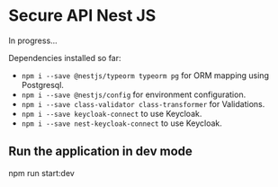 # Secure API Nest JS

In progress...

Dependencies installed so far:

- `npm i --save @nestjs/typeorm typeorm pg` for ORM mapping using Postgresql.
- `npm i --save @nestjs/config` for environment configuration.
- `npm i --save class-validator class-transformer` for Validations.
- `npm i --save keycloak-connect` to use Keycloak.
- `npm i --save nest-keycloak-connect` to use Keycloak.

## Run the application in dev mode

npm run start:dev

